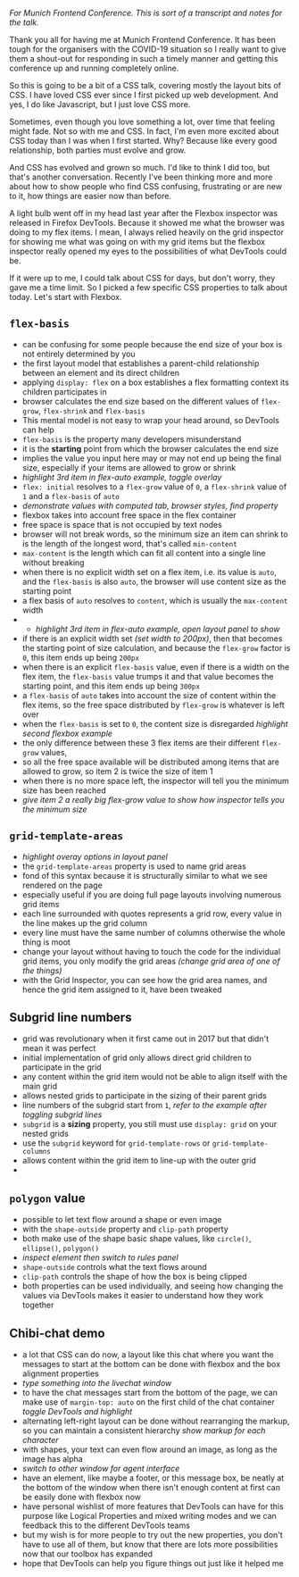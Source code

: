 *For Munich Frontend Conference. This is sort of a transcript and notes for the talk.*

Thank you all for having me at Munich Frontend Conference. It has been tough for the organisers with the COVID-19 situation so I really want to give them a shout-out for responding in such a timely manner and getting this conference up and running completely online.

So this is going to be a bit of a CSS talk, covering mostly the layout bits of CSS. I have loved CSS ever since I first picked up web development. And yes, I do like Javascript, but I just love CSS more.

Sometimes, even though you love something a lot, over time that feeling might fade. Not so with me and CSS. In fact, I'm even more excited about CSS today than I was when I first started. Why? Because like every good relationship, both parties must evolve and grow.

And CSS has evolved and grown so much. I'd like to think I did too, but that's another conversation. Recently I've been thinking more and more about how to show people who find CSS confusing, frustrating or are new to it, how things are easier now than before.

A light bulb went off in my head last year after the Flexbox inspector was released in Firefox DevTools. Because it showed me what the browser was doing to my flex items. I mean, I always relied heavily on the grid inspector for showing me what was going on with my grid items but the flexbox inspector really opened my eyes to the possibilities of what DevTools could be.

If it were up to me, I could talk about CSS for days, but don't worry, they gave me a time limit. So I picked a few specific CSS properties to talk about today. Let's start with Flexbox.

## `flex-basis`

- can be confusing for some people because the end size of your box is not entirely determined by you
- the first layout model that establishes a parent-child relationship between an element and its direct children
- applying `display: flex` on a box establishes a flex formatting context its children participates in
- browser calculates the end size based on the different values of `flex-grow`, `flex-shrink` and `flex-basis`
- This mental model is not easy to wrap your head around, so DevTools can help
- `flex-basis` is the property many developers misunderstand
- it is the **starting** point from which the browser calculates the end size
- implies the value you input here may or may not end up being the final size, especially if your items are allowed to grow or shrink
- *highlight 3rd item in flex-auto example, toggle overlay*
- `flex: initial` resolves to a `flex-grow` value of `0`, a `flex-shrink` value of `1` and a `flex-basis` of `auto`
- *demonstrate values with computed tab, browser styles, find property*
- flexbox takes into account free space in the flex container
- free space is space that is not occupied by text nodes
- browser will not break words, so the minimum size an item can shrink to is the length of the longest word, that's called `min-content`
- `max-content` is the length which can fit all content into a single line without breaking
- when there is no explicit width set on a flex item, i.e. its value is `auto`, and the `flex-basis` is also `auto`, the browser will use content size as the starting point
- a flex basis of `auto` resolves to `content`, which is usually the `max-content` width
- - *highlight 3rd item in flex-auto example, open layout panel to show*
- if there is an explicit width set *(set width to 200px)*, then that becomes the starting point of size calculation, and because the `flex-grow` factor is `0`, this item ends up being `200px`
- when there is an explicit `flex-basis` value, even if there is a width on the flex item, the `flex-basis` value trumps it and that value becomes the starting point, and this item ends up being `300px`
- a `flex-basis` of `auto` takes into account the size of content within the flex items, so the free space distributed by `flex-grow` is whatever is left over
- when the `flex-basis` is set to `0`, the content size is disregarded *highlight second flexbox example*
- the only difference between these 3 flex items are their different `flex-grow` values, 
- so all the free space available will be distributed among items that are allowed to grow, so item 2 is twice the size of item 1
- when there is no more space left, the inspector will tell you the minimum size has been reached
- *give item 2 a really big flex-grow value to show how inspector tells you the minimum size*

## `grid-template-areas`

- *highlight overay options in layout panel*
- the `grid-template-areas` property is used to name grid areas 
- fond of this syntax because it is structurally similar to what we see rendered on the page
- especially useful if you are doing full page layouts involving numerous grid items
- each line surrounded with quotes represents a grid row, every value in the line makes up the grid column
- every line must have the same number of columns otherwise the whole thing is moot
- change your layout without having to touch the code for the individual grid items, you only modify the grid areas *(change grid area of one of the things)*
- with the Grid Inspector, you can see how the grid area names, and hence the grid item assigned to it, have been tweaked

## Subgrid line numbers

- grid was revolutionary when it first came out in 2017 but that didn't mean it was perfect
- initial implementation of grid only allows direct grid children to participate in the grid
- any content within the grid item would not be able to align itself with the main grid
- allows nested grids to participate in the sizing of their parent grids
- line numbers of the subgrid start from `1`, *refer to the example after toggling subgrid lines*
- `subgrid` is a **sizing** property, you still must use `display: grid` on your nested grids
- use the `subgrid` keyword for `grid-template-rows` or `grid-template-columns`
- allows content within the grid item to line-up with the outer grid
- 

## `polygon` value

- possible to let text flow around a shape or even image
- with the `shape-outside` property and `clip-path` property
- both make use of the shape basic shape values, like `circle()`, `ellipse()`, `polygon()`
- *inspect element then switch to rules panel*
- `shape-outside` controls what the text flows around
- `clip-path` controls the shape of how the box is being clipped
- both properties can be used individually, and seeing how changing the values via DevTools makes it easier to understand how they work together

## Chibi-chat demo

- a lot that CSS can do now, a layout like this chat where you want the messages to start at the bottom can be done with flexbox and the box alignment properties
- *type something into the livechat window*
- to have the chat messages start from the bottom of the page, we can make use of `margin-top: auto` on the first child of the chat container *toggle DevTools and highlight*
- alternating left-right layout can be done without rearranging the markup, so you can maintain a consistent hierarchy *show markup for each character*
- with shapes, your text can even flow around an image, as long as the image has alpha
- *switch to other window for agent interface*
- have an element, like maybe a footer, or this message box, be neatly at the bottom of the window when there isn't enough content at first can be easily done with flexbox now
- have personal wishlist of more features that DevTools can have for this purpose like Logical Properties and mixed writing modes and we can feedback this to the different DevTools teams
- but my wish is for more people to try out the new properties, you don't have to use all of them, but know that there are lots more possibilities now that our toolbox has expanded
- hope that DevTools can help you figure things out just like it helped me